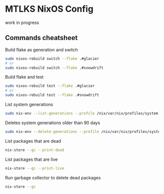 # MTLKS NixOS Config

work in progress

## Commands cheatsheet

Build flake as generation and switch
```bash
sudo nixos-rebuild switch --flake .#glacier
# or 
sudo nixos-rebuild switch --flake .#snowdrift
```

Build flake and test
```bash
sudo nixos-rebuild test --flake .#glacier
# or 
sudo nixos-rebuild test --flake .#snowdrift
```

List system generations
```bash
sudo nix-env --list-generations --profile /nix/var/nix/profiles/system
```

Deletes system generations older than 90 days
```bash
sudo nix-env --delete-generations --profile /nix/var/nix/profiles/system 90d
```

List packages that are dead
```bash
nix-store --gc --print-dead
```

List packages that are live
```bash
nix-store --gc --print-live
```

Run garbage collector to delete dead packages
```bash
nix-store --gc
```
